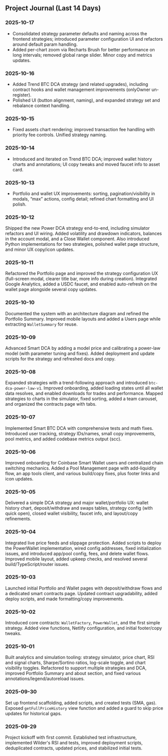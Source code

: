 ## Project Journal (Last 14 Days)

### 2025-10-17
- Consolidated strategy parameter defaults and naming across the frontend strategies; introduced parameter configuration UI and refactors around default param handling.
- Added per-chart zoom via Recharts Brush for better performance on long intervals; removed global range slider. Minor copy and metrics updates.

### 2025-10-16
- Added Trend BTC DCA strategy (and related upgrades), including contract hooks and wallet management improvements (onlyOwner un-register).
- Polished UI (button alignment, naming), and expanded strategy set and rebalance context handling.

### 2025-10-15
- Fixed assets chart rendering; improved transaction fee handling with priority fee controls. Unified strategy naming.

### 2025-10-14
- Introduced and iterated on Trend BTC DCA; improved wallet history charts and annotations; UI copy tweaks and moved faucet info to asset card.

### 2025-10-13
- Portfolio and wallet UX improvements: sorting, pagination/visibility in modals, “max” actions, config detail; refined chart formatting and UI polish.

### 2025-10-12
Shipped the new Power DCA strategy end-to-end, including simulator refactors and UI wiring. Added volatility and drawdown indicators, balances in the account modal, and a Close Wallet component. Also introduced Python implementations for two strategies, polished wallet page structure, and minor UX copy/icon updates.

### 2025-10-11
Refactored the Portfolio page and improved the strategy configuration UX (full-screen modal, clearer title bar, more info during creation). Integrated Google Analytics, added a USDC faucet, and enabled auto-refresh on the wallet page alongside several copy updates.

### 2025-10-10
Documented the system with an architecture diagram and refined the Portfolio Summary. Improved mobile layouts and added a Users page while extracting `WalletSummary` for reuse.

### 2025-10-09
Advanced Smart DCA by adding a model price and calibrating a power-law model (with parameter tuning and fixes). Added deployment and update scripts for the strategy and refreshed docs and copy.

### 2025-10-08
Expanded strategies with a trend-following approach and introduced `btc-dca-power-law-v1`. Improved onboarding, added loading states until all wallet data resolves, and enabled downloads for trades and performance. Mapped strategies to charts in the simulator, fixed sorting, added a team carousel, and organized the contracts page with tabs.

### 2025-10-07
Implemented Smart BTC DCA with comprehensive tests and math fixes. Introduced user tracking, strategy IDs/names, small copy improvements, pool metrics, and added codebase metrics output (scc).

### 2025-10-06
Improved onboarding for Coinbase Smart Wallet users and centralized chain switching mechanics. Added a Pool Management page with add-liquidity flow, an app tools client, and various build/copy fixes, plus footer links and icon updates.

### 2025-10-05
Delivered a simple DCA strategy and major wallet/portfolio UX: wallet history chart, deposit/withdraw and swaps tables, strategy config (with quick open), closed wallet visibility, faucet info, and layout/copy refinements.

### 2025-10-04
Integrated live price feeds and slippage protection. Added scripts to deploy the PowerWallet implementation, wired config addresses, fixed initialization issues, and introduced app/pool config, fees, and delete wallet flows. Improved mobile layout, added upkeep checks, and resolved several build/TypeScript/router issues.

### 2025-10-03
Launched initial Portfolio and Wallet pages with deposit/withdraw flows and a dedicated smart contracts page. Updated contract upgradability, added deploy scripts, and made formatting/copy improvements.

### 2025-10-02
Introduced core contracts: `WalletFactory`, `PowerWallet`, and the first simple strategy. Added view functions, Netlify configuration, and initial footer/copy tweaks.

### 2025-10-01
Built analytics and simulation tooling: strategy simulator, price chart, RSI and signal charts, Sharpe/Sortino ratios, log-scale toggle, and chart visibility toggles. Refactored to support multiple strategies and DCA, improved Portfolio Summary and about section, and fixed various annotations/legend/autoreload issues.

### 2025-09-30
Set up frontend scaffolding, added scripts, and created tests (SMA, gas). Exposed `getFullPriceHistory` view function and added a guard to skip price updates for historical gaps.

### 2025-09-29
Project kickoff with first commit. Established test infrastructure, implemented Wilder's RSI and tests, improved deployment scripts, deduplicated contracts, updated prices, and stabilized initial tests.


